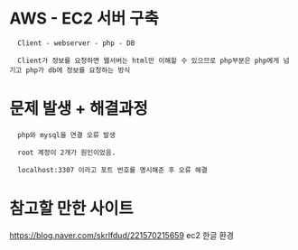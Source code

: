 # AWS - EC2 서버 구축
```
  Client - webserver - php - DB
  
  Client가 정보를 요청하면 웹서버는 html만 이해할 수 있으므로 php부분은 php에게 넘기고 php가 db에 정보를 요청하는 방식
```

# 문제 발생 + 해결과정
```
  php와 mysql을 연결 오류 발생
  
  root 계정이 2개가 원인이었음.
  
  localhost:3307 이라고 포트 번호를 명시해준 후 오류 해결
```

# 참고할 만한 사이트

https://blog.naver.com/skrlfdud/221570215659
ec2 한글 환경 
